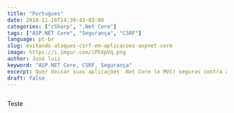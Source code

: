 ```yaml
---
title: "Portugues"
date: 2018-11-16T14:39:43-03:00
categories: ["cSharp", ".Net Core"]
tags: ["ASP.NET Core", "Segurança", "CSRF"]
language: pt-br
slug: evitando-ataques-csrf-em-aplicacoes-aspnet-core
image: https://i.imgur.com/iPhXpVq.png
author: José luiz
keyword: "ASP.NET Core, CSRF, Segurança"
excerpt: Quer deixar suas aplicações .Net Core (e MVC) seguras contra ataques CSRF? Vamos descobrir juntos neste post como podemos nos proteger desta vulnerabilidade.
draft: false
---
```


<!-- {{< youtube w9ORoCHr_gw >}}  -->
<img src="https://i.imgur.com/iPhXpVq.png" class="img-fluid" alt="">

<br>

Teste
